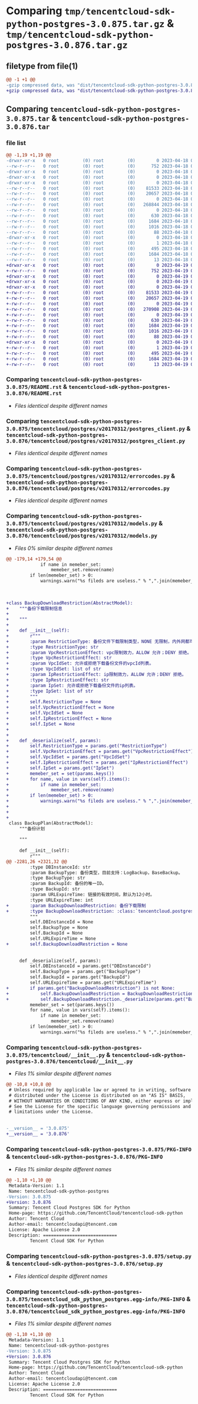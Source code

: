 # Comparing `tmp/tencentcloud-sdk-python-postgres-3.0.875.tar.gz` & `tmp/tencentcloud-sdk-python-postgres-3.0.876.tar.gz`

## filetype from file(1)

```diff
@@ -1 +1 @@
-gzip compressed data, was "dist/tencentcloud-sdk-python-postgres-3.0.875.tar", last modified: Tue Apr 18 00:48:23 2023, max compression
+gzip compressed data, was "dist/tencentcloud-sdk-python-postgres-3.0.876.tar", last modified: Wed Apr 19 00:34:46 2023, max compression
```

## Comparing `tencentcloud-sdk-python-postgres-3.0.875.tar` & `tencentcloud-sdk-python-postgres-3.0.876.tar`

### file list

```diff
@@ -1,19 +1,19 @@
-drwxr-xr-x   0 root         (0) root         (0)        0 2023-04-18 00:48:23.000000 tencentcloud-sdk-python-postgres-3.0.875/
--rw-r--r--   0 root         (0) root         (0)      752 2023-04-18 00:48:23.000000 tencentcloud-sdk-python-postgres-3.0.875/README.rst
-drwxr-xr-x   0 root         (0) root         (0)        0 2023-04-18 00:48:23.000000 tencentcloud-sdk-python-postgres-3.0.875/tencentcloud/
-drwxr-xr-x   0 root         (0) root         (0)        0 2023-04-18 00:48:23.000000 tencentcloud-sdk-python-postgres-3.0.875/tencentcloud/postgres/
-drwxr-xr-x   0 root         (0) root         (0)        0 2023-04-18 00:48:23.000000 tencentcloud-sdk-python-postgres-3.0.875/tencentcloud/postgres/v20170312/
--rw-r--r--   0 root         (0) root         (0)    81533 2023-04-18 00:48:23.000000 tencentcloud-sdk-python-postgres-3.0.875/tencentcloud/postgres/v20170312/postgres_client.py
--rw-r--r--   0 root         (0) root         (0)    20657 2023-04-18 00:48:23.000000 tencentcloud-sdk-python-postgres-3.0.875/tencentcloud/postgres/v20170312/errorcodes.py
--rw-r--r--   0 root         (0) root         (0)        0 2023-04-18 00:48:23.000000 tencentcloud-sdk-python-postgres-3.0.875/tencentcloud/postgres/v20170312/__init__.py
--rw-r--r--   0 root         (0) root         (0)   268844 2023-04-18 00:48:23.000000 tencentcloud-sdk-python-postgres-3.0.875/tencentcloud/postgres/v20170312/models.py
--rw-r--r--   0 root         (0) root         (0)        0 2023-04-18 00:48:23.000000 tencentcloud-sdk-python-postgres-3.0.875/tencentcloud/postgres/__init__.py
--rw-r--r--   0 root         (0) root         (0)      630 2023-04-18 00:48:23.000000 tencentcloud-sdk-python-postgres-3.0.875/tencentcloud/__init__.py
--rw-r--r--   0 root         (0) root         (0)     1684 2023-04-18 00:48:23.000000 tencentcloud-sdk-python-postgres-3.0.875/PKG-INFO
--rw-r--r--   0 root         (0) root         (0)     1016 2023-04-18 00:48:23.000000 tencentcloud-sdk-python-postgres-3.0.875/setup.py
--rw-r--r--   0 root         (0) root         (0)       88 2023-04-18 00:48:23.000000 tencentcloud-sdk-python-postgres-3.0.875/setup.cfg
-drwxr-xr-x   0 root         (0) root         (0)        0 2023-04-18 00:48:23.000000 tencentcloud-sdk-python-postgres-3.0.875/tencentcloud_sdk_python_postgres.egg-info/
--rw-r--r--   0 root         (0) root         (0)        1 2023-04-18 00:48:23.000000 tencentcloud-sdk-python-postgres-3.0.875/tencentcloud_sdk_python_postgres.egg-info/dependency_links.txt
--rw-r--r--   0 root         (0) root         (0)      495 2023-04-18 00:48:23.000000 tencentcloud-sdk-python-postgres-3.0.875/tencentcloud_sdk_python_postgres.egg-info/SOURCES.txt
--rw-r--r--   0 root         (0) root         (0)     1684 2023-04-18 00:48:23.000000 tencentcloud-sdk-python-postgres-3.0.875/tencentcloud_sdk_python_postgres.egg-info/PKG-INFO
--rw-r--r--   0 root         (0) root         (0)       13 2023-04-18 00:48:23.000000 tencentcloud-sdk-python-postgres-3.0.875/tencentcloud_sdk_python_postgres.egg-info/top_level.txt
+drwxr-xr-x   0 root         (0) root         (0)        0 2023-04-19 00:34:46.000000 tencentcloud-sdk-python-postgres-3.0.876/
+-rw-r--r--   0 root         (0) root         (0)      752 2023-04-19 00:34:46.000000 tencentcloud-sdk-python-postgres-3.0.876/README.rst
+drwxr-xr-x   0 root         (0) root         (0)        0 2023-04-19 00:34:46.000000 tencentcloud-sdk-python-postgres-3.0.876/tencentcloud/
+drwxr-xr-x   0 root         (0) root         (0)        0 2023-04-19 00:34:46.000000 tencentcloud-sdk-python-postgres-3.0.876/tencentcloud/postgres/
+drwxr-xr-x   0 root         (0) root         (0)        0 2023-04-19 00:34:46.000000 tencentcloud-sdk-python-postgres-3.0.876/tencentcloud/postgres/v20170312/
+-rw-r--r--   0 root         (0) root         (0)    81533 2023-04-19 00:34:46.000000 tencentcloud-sdk-python-postgres-3.0.876/tencentcloud/postgres/v20170312/postgres_client.py
+-rw-r--r--   0 root         (0) root         (0)    20657 2023-04-19 00:34:46.000000 tencentcloud-sdk-python-postgres-3.0.876/tencentcloud/postgres/v20170312/errorcodes.py
+-rw-r--r--   0 root         (0) root         (0)        0 2023-04-19 00:34:46.000000 tencentcloud-sdk-python-postgres-3.0.876/tencentcloud/postgres/v20170312/__init__.py
+-rw-r--r--   0 root         (0) root         (0)   270908 2023-04-19 00:34:46.000000 tencentcloud-sdk-python-postgres-3.0.876/tencentcloud/postgres/v20170312/models.py
+-rw-r--r--   0 root         (0) root         (0)        0 2023-04-19 00:34:46.000000 tencentcloud-sdk-python-postgres-3.0.876/tencentcloud/postgres/__init__.py
+-rw-r--r--   0 root         (0) root         (0)      630 2023-04-19 00:34:46.000000 tencentcloud-sdk-python-postgres-3.0.876/tencentcloud/__init__.py
+-rw-r--r--   0 root         (0) root         (0)     1684 2023-04-19 00:34:46.000000 tencentcloud-sdk-python-postgres-3.0.876/PKG-INFO
+-rw-r--r--   0 root         (0) root         (0)     1016 2023-04-19 00:34:46.000000 tencentcloud-sdk-python-postgres-3.0.876/setup.py
+-rw-r--r--   0 root         (0) root         (0)       88 2023-04-19 00:34:46.000000 tencentcloud-sdk-python-postgres-3.0.876/setup.cfg
+drwxr-xr-x   0 root         (0) root         (0)        0 2023-04-19 00:34:46.000000 tencentcloud-sdk-python-postgres-3.0.876/tencentcloud_sdk_python_postgres.egg-info/
+-rw-r--r--   0 root         (0) root         (0)        1 2023-04-19 00:34:46.000000 tencentcloud-sdk-python-postgres-3.0.876/tencentcloud_sdk_python_postgres.egg-info/dependency_links.txt
+-rw-r--r--   0 root         (0) root         (0)      495 2023-04-19 00:34:46.000000 tencentcloud-sdk-python-postgres-3.0.876/tencentcloud_sdk_python_postgres.egg-info/SOURCES.txt
+-rw-r--r--   0 root         (0) root         (0)     1684 2023-04-19 00:34:46.000000 tencentcloud-sdk-python-postgres-3.0.876/tencentcloud_sdk_python_postgres.egg-info/PKG-INFO
+-rw-r--r--   0 root         (0) root         (0)       13 2023-04-19 00:34:46.000000 tencentcloud-sdk-python-postgres-3.0.876/tencentcloud_sdk_python_postgres.egg-info/top_level.txt
```

### Comparing `tencentcloud-sdk-python-postgres-3.0.875/README.rst` & `tencentcloud-sdk-python-postgres-3.0.876/README.rst`

 * *Files identical despite different names*

### Comparing `tencentcloud-sdk-python-postgres-3.0.875/tencentcloud/postgres/v20170312/postgres_client.py` & `tencentcloud-sdk-python-postgres-3.0.876/tencentcloud/postgres/v20170312/postgres_client.py`

 * *Files identical despite different names*

### Comparing `tencentcloud-sdk-python-postgres-3.0.875/tencentcloud/postgres/v20170312/errorcodes.py` & `tencentcloud-sdk-python-postgres-3.0.876/tencentcloud/postgres/v20170312/errorcodes.py`

 * *Files identical despite different names*

### Comparing `tencentcloud-sdk-python-postgres-3.0.875/tencentcloud/postgres/v20170312/models.py` & `tencentcloud-sdk-python-postgres-3.0.876/tencentcloud/postgres/v20170312/models.py`

 * *Files 0% similar despite different names*

```diff
@@ -179,14 +179,54 @@
             if name in memeber_set:
                 memeber_set.remove(name)
         if len(memeber_set) > 0:
             warnings.warn("%s fileds are useless." % ",".join(memeber_set))
         
 
 
+class BackupDownloadRestriction(AbstractModel):
+    """备份下载限制信息
+
+    """
+
+    def __init__(self):
+        r"""
+        :param RestrictionType: 备份文件下载限制类型，NONE 无限制，内外网都可以下载；INTRANET 只允许内网下载；CUSTOMIZE 自定义限制下载的vpc或ip。
+        :type RestrictionType: str
+        :param VpcRestrictionEffect: vpc限制效力，ALLOW 允许；DENY 拒绝。
+        :type VpcRestrictionEffect: str
+        :param VpcIdSet: 允许或拒绝下载备份文件的vpcId列表。
+        :type VpcIdSet: list of str
+        :param IpRestrictionEffect: ip限制效力，ALLOW 允许；DENY 拒绝。
+        :type IpRestrictionEffect: str
+        :param IpSet: 允许或拒绝下载备份文件的ip列表。
+        :type IpSet: list of str
+        """
+        self.RestrictionType = None
+        self.VpcRestrictionEffect = None
+        self.VpcIdSet = None
+        self.IpRestrictionEffect = None
+        self.IpSet = None
+
+
+    def _deserialize(self, params):
+        self.RestrictionType = params.get("RestrictionType")
+        self.VpcRestrictionEffect = params.get("VpcRestrictionEffect")
+        self.VpcIdSet = params.get("VpcIdSet")
+        self.IpRestrictionEffect = params.get("IpRestrictionEffect")
+        self.IpSet = params.get("IpSet")
+        memeber_set = set(params.keys())
+        for name, value in vars(self).items():
+            if name in memeber_set:
+                memeber_set.remove(name)
+        if len(memeber_set) > 0:
+            warnings.warn("%s fileds are useless." % ",".join(memeber_set))
+        
+
+
 class BackupPlan(AbstractModel):
     """备份计划
 
     """
 
     def __init__(self):
         r"""
@@ -2281,26 +2321,32 @@
         :type DBInstanceId: str
         :param BackupType: 备份类型，目前支持：LogBackup，BaseBackup。
         :type BackupType: str
         :param BackupId: 备份的唯一ID。
         :type BackupId: str
         :param URLExpireTime: 链接的有效时间，默认为12小时。
         :type URLExpireTime: int
+        :param BackupDownloadRestriction: 备份下载限制
+        :type BackupDownloadRestriction: :class:`tencentcloud.postgres.v20170312.models.BackupDownloadRestriction`
         """
         self.DBInstanceId = None
         self.BackupType = None
         self.BackupId = None
         self.URLExpireTime = None
+        self.BackupDownloadRestriction = None
 
 
     def _deserialize(self, params):
         self.DBInstanceId = params.get("DBInstanceId")
         self.BackupType = params.get("BackupType")
         self.BackupId = params.get("BackupId")
         self.URLExpireTime = params.get("URLExpireTime")
+        if params.get("BackupDownloadRestriction") is not None:
+            self.BackupDownloadRestriction = BackupDownloadRestriction()
+            self.BackupDownloadRestriction._deserialize(params.get("BackupDownloadRestriction"))
         memeber_set = set(params.keys())
         for name, value in vars(self).items():
             if name in memeber_set:
                 memeber_set.remove(name)
         if len(memeber_set) > 0:
             warnings.warn("%s fileds are useless." % ",".join(memeber_set))
```

### Comparing `tencentcloud-sdk-python-postgres-3.0.875/tencentcloud/__init__.py` & `tencentcloud-sdk-python-postgres-3.0.876/tencentcloud/__init__.py`

 * *Files 1% similar despite different names*

```diff
@@ -10,8 +10,8 @@
 # Unless required by applicable law or agreed to in writing, software
 # distributed under the License is distributed on an "AS IS" BASIS,
 # WITHOUT WARRANTIES OR CONDITIONS OF ANY KIND, either express or implied.
 # See the License for the specific language governing permissions and
 # limitations under the License.
 
 
-__version__ = '3.0.875'
+__version__ = '3.0.876'
```

### Comparing `tencentcloud-sdk-python-postgres-3.0.875/PKG-INFO` & `tencentcloud-sdk-python-postgres-3.0.876/PKG-INFO`

 * *Files 1% similar despite different names*

```diff
@@ -1,10 +1,10 @@
 Metadata-Version: 1.1
 Name: tencentcloud-sdk-python-postgres
-Version: 3.0.875
+Version: 3.0.876
 Summary: Tencent Cloud Postgres SDK for Python
 Home-page: https://github.com/TencentCloud/tencentcloud-sdk-python
 Author: Tencent Cloud
 Author-email: tencentcloudapi@tencent.com
 License: Apache License 2.0
 Description: ============================
         Tencent Cloud SDK for Python
```

### Comparing `tencentcloud-sdk-python-postgres-3.0.875/setup.py` & `tencentcloud-sdk-python-postgres-3.0.876/setup.py`

 * *Files identical despite different names*

### Comparing `tencentcloud-sdk-python-postgres-3.0.875/tencentcloud_sdk_python_postgres.egg-info/PKG-INFO` & `tencentcloud-sdk-python-postgres-3.0.876/tencentcloud_sdk_python_postgres.egg-info/PKG-INFO`

 * *Files 1% similar despite different names*

```diff
@@ -1,10 +1,10 @@
 Metadata-Version: 1.1
 Name: tencentcloud-sdk-python-postgres
-Version: 3.0.875
+Version: 3.0.876
 Summary: Tencent Cloud Postgres SDK for Python
 Home-page: https://github.com/TencentCloud/tencentcloud-sdk-python
 Author: Tencent Cloud
 Author-email: tencentcloudapi@tencent.com
 License: Apache License 2.0
 Description: ============================
         Tencent Cloud SDK for Python
```

